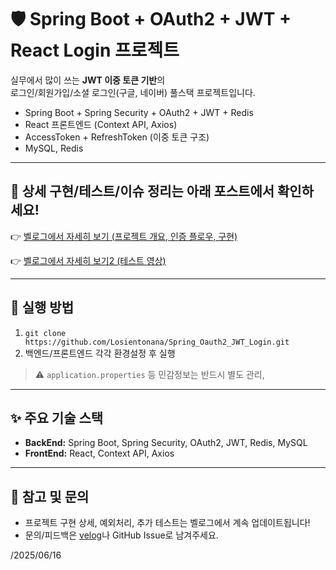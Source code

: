 # 🛡️ Spring Boot + OAuth2 + JWT + React Login 프로젝트

실무에서 많이 쓰는 **JWT 이중 토큰 기반**의  
로그인/회원가입/소셜 로그인(구글, 네이버) 풀스택 프로젝트입니다.

- Spring Boot + Spring Security + OAuth2 + JWT + Redis
- React 프론트엔드 (Context API, Axios)
- AccessToken + RefreshToken (이중 토큰 구조)
- MySQL, Redis

---

## 📖 상세 구현/테스트/이슈 정리는 아래 포스트에서 확인하세요!

👉 [벨로그에서 자세히 보기 (프로젝트 개요, 인증 플로우, 구현)](https://velog.io/@losiento_nana/Spring-Boot-OAuth2-JWT-React%EA%B8%B0%EB%B0%98-%EB%A1%9C%EA%B7%B8%EC%9D%B8-%ED%94%84%EB%A1%9C%EC%A0%9D%ED%8A%B8)

👉 [벨로그에서 자세히 보기2 (테스트 영상)](https://velog.io/@losiento_nana/Spring-Boot-OAuth2-JWT-React-%EA%B8%B0%EB%B0%98-%EB%A1%9C%EA%B7%B8%EC%9D%B8-%ED%94%84%EB%A1%9C%EC%A0%9D%ED%8A%B8-%EC%8B%A4%EC%A0%9C-%EC%9B%B9-%ED%85%8C%EC%8A%A4%ED%8A%B8-%EC%98%81%EC%83%81)


---

## 🚀 실행 방법

1. `git clone https://github.com/Losientonana/Spring_Oauth2_JWT_Login.git`
2. 백엔드/프론트엔드 각각 환경설정 후 실행
> ⚠️ `application.properties` 등 민감정보는 반드시 별도 관리,  

---

## ✨ 주요 기술 스택

- **BackEnd:** Spring Boot, Spring Security, OAuth2, JWT, Redis, MySQL
- **FrontEnd:** React, Context API, Axios

---

## 📝 참고 및 문의

- 프로젝트 구현 상세, 예외처리, 추가 테스트는 벨로그에서 계속 업데이트됩니다!
- 문의/피드백은 [velog]([https://velog.io/@your-velog-id](https://velog.io/@losiento_nana/posts))나 GitHub Issue로 남겨주세요.

/2025/06/16
